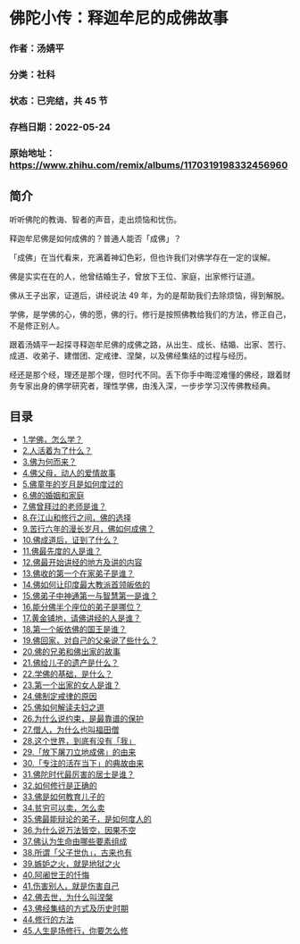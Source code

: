 # 佛陀小传：释迦牟尼的成佛故事

### 作者：汤婧平

### 分类：社科

### 状态：已完结，共 45 节

### 存档日期：2022-05-24

### 原始地址：https://www.zhihu.com/remix/albums/1170319198332456960


## 简介
听听佛陀的教诲、智者的声音，走出烦恼和忧伤。


释迦牟尼佛是如何成佛的？普通人能否「成佛」？


「成佛」在当代看来，充满着神幻色彩，但也许我们对佛学存在一定的误解。


佛是实实在在的人，他曾结婚生子，曾放下王位、家庭，出家修行证道。


佛从王子出家，证道后，讲经说法 49 年，为的是帮助我们去除烦恼，得到解脱。


学佛，是学佛的心，佛的愿，佛的行。修行是按照佛教给我们的方法，修正自己，不是修正别人。


跟着汤婧平一起探寻释迦牟尼佛的成佛之路，从出生、成长、结婚、出家、苦行、成道、收弟子、建僧团、定戒律、涅槃，以及佛经集结的过程与经历。


经还是那个经，理还是那个理，但时代不同。丢下你手中晦涩难懂的佛经，跟着财务专家出身的佛学研究者，理性学佛，由浅入深，一步步学习汉传佛教经典。




## 目录
- [1.学佛，怎么学？](1.学佛，怎么学？.md)
- [2.人活着为了什么？](2.人活着为了什么？.md)
- [3.佛为何而来？](3.佛为何而来？.md)
- [4.佛父母，动人的爱情故事](4.佛父母，动人的爱情故事.md)
- [5.佛童年的岁月是如何度过的](5.佛童年的岁月是如何度过的.md)
- [6.佛的婚姻和家庭](6.佛的婚姻和家庭.md)
- [7.佛曾拜过的老师是谁？](7.佛曾拜过的老师是谁？.md)
- [8.在江山和修行之间，佛的选择](8.在江山和修行之间，佛的选择.md)
- [9.苦行六年的漫长岁月，佛如何成佛？](9.苦行六年的漫长岁月，佛如何成佛？.md)
- [10.佛成道后，证到了什么？](10.佛成道后，证到了什么？.md)
- [11.佛最先度的人是谁？](11.佛最先度的人是谁？.md)
- [12.佛最开始讲经的地方及讲的内容](12.佛最开始讲经的地方及讲的内容.md)
- [13.佛收的第一个在家弟子是谁？](13.佛收的第一个在家弟子是谁？.md)
- [14.佛如何让印度最大教派首领皈依的](14.佛如何让印度最大教派首领皈依的.md)
- [15.佛弟子中神通第一与智慧第一是谁？](15.佛弟子中神通第一与智慧第一是谁？.md)
- [16.能分佛半个座位的弟子是哪位？](16.能分佛半个座位的弟子是哪位？.md)
- [17.黄金铺地，请佛讲经的人是谁？](17.黄金铺地，请佛讲经的人是谁？.md)
- [18.第一个皈依佛的国王是谁？](18.第一个皈依佛的国王是谁？.md)
- [19.佛回家，对自己的父亲说了些什么？](19.佛回家，对自己的父亲说了些什么？.md)
- [20.佛的兄弟和佛出家的故事](20.佛的兄弟和佛出家的故事.md)
- [21.佛给儿子的遗产是什么？](21.佛给儿子的遗产是什么？.md)
- [22.学佛的基础，是什么？](22.学佛的基础，是什么？.md)
- [23.第一个出家的女人是谁？](23.第一个出家的女人是谁？.md)
- [24.佛制定戒律的原因](24.佛制定戒律的原因.md)
- [25.佛如何解读夫妇之道](25.佛如何解读夫妇之道.md)
- [26.为什么说约束，是最靠谱的保护](26.为什么说约束，是最靠谱的保护.md)
- [27.僧人，为什么也叫福田僧](27.僧人，为什么也叫福田僧.md)
- [28.这个世界，到底有没有「我」](28.这个世界，到底有没有「我」.md)
- [29.「放下屠刀立地成佛」的由来](29.「放下屠刀立地成佛」的由来.md)
- [30.「专注的活在当下」的典故由来](30.「专注的活在当下」的典故由来.md)
- [31.佛陀时代最厉害的居士是谁？](31.佛陀时代最厉害的居士是谁？.md)
- [32.如何修行是正确的](32.如何修行是正确的.md)
- [33.佛是如何教育儿子的](33.佛是如何教育儿子的.md)
- [34.贫穷可以卖，怎么卖](34.贫穷可以卖，怎么卖.md)
- [35.佛最能辩论的弟子，是如何度人的](35.佛最能辩论的弟子，是如何度人的.md)
- [36.为什么说万法皆空，因果不空](36.为什么说万法皆空，因果不空.md)
- [37.佛认为生命由哪些要素组成](37.佛认为生命由哪些要素组成.md)
- [38.所谓「父子世仇」，古来也有](38.所谓「父子世仇」，古来也有.md)
- [39.嫉妒之火，就是地狱之火](39.嫉妒之火，就是地狱之火.md)
- [40.阿阇世王的忏悔](40.阿阇世王的忏悔.md)
- [41.伤害别人，就是伤害自己](41.伤害别人，就是伤害自己.md)
- [42.佛去世，为什么叫涅槃](42.佛去世，为什么叫涅槃.md)
- [43.佛经集结的方式及历史时期](43.佛经集结的方式及历史时期.md)
- [44.修行的方法](44.修行的方法.md)
- [45.人生是场修行，你要怎么修](45.人生是场修行，你要怎么修.md)